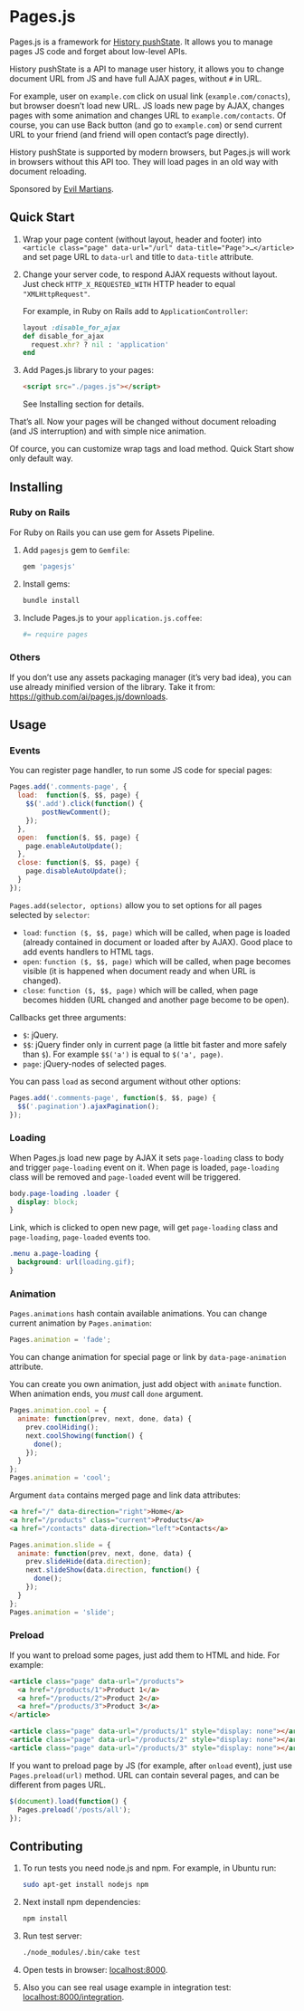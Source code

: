 # Pages.js

Pages.js is a framework for [History pushState]. It allows you to manage
pages JS code and forget about low-level APIs.

History pushState is a API to manage user history, it allows you to change
document URL from JS and have full AJAX pages, without `#` in URL.

For example, user on `example.com` click on usual link (`example.com/conacts`),
but browser doesn’t load new URL. JS loads new page by AJAX, changes pages
with some animation and changes URL to `example.com/contacts`. Of course,
you can use Back button (and go to `example.com`) or send current URL to your
friend (and friend will open contact’s page directly).

History pushState is supported by modern browsers, but Pages.js will work in
browsers without this API too. They will load pages in an old way with document
reloading.

Sponsored by [Evil Martians].

[History pushState]: http://diveintohtml5.info/history.html
[Evil Martians]:     http://evilmartians.com/

## Quick Start

1. Wrap your page content (without layout, header and footer) into
   `<article class="page" data-url="/url" data-title="Page">…</article>`
   and set page URL to `data-url` and title to `data-title` attribute.
2. Change your server code, to respond AJAX requests without layout.
   Just check `HTTP_X_REQUESTED_WITH` HTTP header to equal `"XMLHttpRequest"`.

   For example, in Ruby on Rails add to `ApplicationController`:
   ```ruby
   layout :disable_for_ajax
   def disable_for_ajax
     request.xhr? ? nil : 'application'
   end
   ```
3. Add Pages.js library to your pages:
   ```html
   <script src="./pages.js"></script>
   ```
   See Installing section for details.

That’s all. Now your pages will be changed without document reloading
(and JS interruption) and with simple nice animation.

Of cource, you can customize wrap tags and load method. Quick Start show only
default way.

## Installing

### Ruby on Rails

For Ruby on Rails you can use gem for Assets Pipeline.

1. Add `pagesjs` gem to `Gemfile`:

   ```ruby
   gem 'pagesjs'
   ```

2. Install gems:

   ```sh
   bundle install
   ```

3. Include Pages.js to your `application.js.coffee`:

   ```coffee
   #= require pages
   ```

### Others

If you don’t use any assets packaging manager (it’s very bad idea), you can use
already minified version of the library.
Take it from: <https://github.com/ai/pages.js/downloads>.

## Usage

### Events

You can register page handler, to run some JS code for special pages:

```js
Pages.add('.comments-page', {
  load:  function($, $$, page) {
    $$('.add').click(function() {
        postNewComment();
    });
  },
  open:  function($, $$, page) {
    page.enableAutoUpdate();
  },
  close: function($, $$, page) {
    page.disableAutoUpdate();
  }
});
```

`Pages.add(selector, options)` allow you to set options for all pages selected
by `selector`:

* `load`: `function ($, $$, page)` which will be called, when page is loaded
  (already contained in document or loaded after by AJAX). Good place to add
  events handlers to HTML tags.
* `open`:  `function ($, $$, page)` which will be called, when page becomes
  visible (it is happened when document ready and when URL is changed).
* `close`: `function ($, $$, page)` which will be called, when page becomes
  hidden (URL changed and another page become to be open).

Callbacks get three arguments:

* `$`: jQuery.
* `$$`: jQuery finder only in current page (a little bit faster and more safely
  than `$`). For example `$$('a')` is equal to `$('a', page)`.
* `page`: jQuery-nodes of selected pages.

You can pass `load` as second argument without other options:

```js
Pages.add('.comments-page', function($, $$, page) {
  $$('.pagination').ajaxPagination();
});
```

### Loading

When Pages.js load new page by AJAX it sets `page-loading` class to body and
trigger `page-loading` event on it. When page is loaded, `page-loading`
class will be removed and `page-loaded` event will be triggered.

```css
body.page-loading .loader {
  display: block;
}
```

Link, which is clicked to open new page, will get `page-loading` class and
`page-loading`, `page-loaded` events too.

```css
.menu a.page-loading {
  background: url(loading.gif);
}
```

### Animation

`Pages.animations` hash contain available animations. You can change current
animation by `Pages.animation`:

```js
Pages.animation = 'fade';
```

You can change animation for special page or link by `data-page-animation`
attribute.

You can create you own animation, just add object with `animate` function.
When animation ends, you *must* call `done` argument.

```js
Pages.animation.cool = {
  animate: function(prev, next, done, data) {
    prev.coolHiding();
    next.coolShowing(function() {
      done();
    });
  }
};
Pages.animation = 'cool';
```

Argument `data` contains merged page and link data attributes:

```html
<a href="/" data-direction="right">Home</a>
<a href="/products" class="current">Products</a>
<a href="/contacts" data-direction="left">Contacts</a>
```

```js
Pages.animation.slide = {
  animate: function(prev, next, done, data) {
    prev.slideHide(data.direction);
    next.slideShow(data.direction, function() {
      done();
    });
  }
};
Pages.animation = 'slide';
```

### Preload

If you want to preload some pages, just add them to HTML and hide. For example:

```html
<article class="page" data-url="/products">
  <a href="/products/1">Product 1</a>
  <a href="/products/2">Product 2</a>
  <a href="/products/3">Product 3</a>
</article>

<article class="page" data-url="/products/1" style="display: none"></article>
<article class="page" data-url="/products/2" style="display: none"></article>
<article class="page" data-url="/products/3" style="display: none"></article>
```

If you want to preload page by JS (for example, after `onload` event), just use
`Pages.preload(url)` method. URL can contain several pages, and can be
different from pages URL.

```js
$(document).load(function() {
  Pages.preload('/posts/all');
});
```

## Contributing

1. To run tests you need node.js and npm. For example, in Ubuntu run:

   ```sh
   sudo apt-get install nodejs npm
   ```

2. Next install npm dependencies:

   ```sh
   npm install
   ```

3. Run test server:

   ```sh
   ./node_modules/.bin/cake test
   ```

4. Open tests in browser: <localhost:8000>.
5. Also you can see real usage example in integration test:
   <localhost:8000/integration>.
